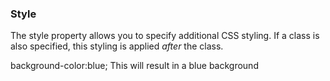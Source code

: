 ### Style

The style property allows you to specify additional CSS styling. If a class is also specified, this styling is applied _after_ the class.

<div class="alert alert-info">

background-color:blue;
This will result in a blue background

</div>